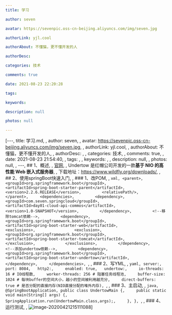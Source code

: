 ```yaml
---
title: 学习

author: seven

avatar: https://sevenpic.oss-cn-beijing.aliyuncs.com/img/seven.jpg

authorLink: yjl.cool

authorAbout: 不懂猫，更不懂开发的人

authorDesc: 

categories: 技术

comments: true

date: 2021-08-23 22:20:28

tags: 

keywords: 

description: null

photos: null

---
```

[---, title: 学习.md, , author: seven, , avatar: https://sevenpic.oss-cn-beijing.aliyuncs.com/img/seven.jpg, , authorLink: yjl.cool, , authorAbout: 不懂猫，更不懂开发的人, , authorDesc: , , categories: 技术, , comments: true, , date: 2021-08-23 21:54:40, , tags: , , keywords: , , description: null, , photos: null, , ---, ## 1、概述, , [官网](http://undertow.io/), , Undertow 是红帽公司开发的一款**基于 NIO 的高性能 Web 嵌入式服务器**, , 下载地址：https://www.wildfly.org/downloads/, , ## 2、使用springBoot快速入门, , ### 1、改POM, , ```xml, <parent>,         <groupId>org.springframework.boot</groupId>,         <artifactId>spring-boot-starter-parent</artifactId>,         <version>2.2.6.RELEASE</version>,         <relativePath/>,     </parent>,     <dependencies>,         <dependency>,             <groupId>com.seven.springcloud</groupId>,             <artifactId>day01-cloud-api-commos</artifactId>,             <version>1.0-SNAPSHOT</version>,         </dependency>,         <!--移除tomcat依赖-->,         <dependency>,             <groupId>org.springframework.boot</groupId>,             <artifactId>spring-boot-starter-web</artifactId>,             <exclusions>,                 <exclusion>,                     <groupId>org.springframework.boot</groupId>,                     <artifactId>spring-boot-starter-tomcat</artifactId>,                 </exclusion>,             </exclusions>,         </dependency>,         <!--添加undertow依赖-->,         <dependency>,             <groupId>org.springframework.boot</groupId>,             <artifactId>spring-boot-starter-undertow</artifactId>,         </dependency>,     </dependencies>, ```, , ### 2、写YML, , ```yaml, server:,   port: 8084,   http2:,     enabled: true,   undertow:,     io-threads: 16 # IO线程数,     worker-threads: 256 # 阻塞任务线程池,     buffer-size: 1024 # 每块buffer的空间大小，越小的空间被利用越充分,     direct-buffers: true # 是否分配的直接内存(NIO直接分配的堆外内存), ```, , ### 3、主启动, , ```java, @SpringBootApplication, public class UndertowMain {,     public static void main(String[] args) {,         SpringApplication.run(UndertowMain.class,args);,     }, }, ```, , ### 4、运行测试, , ![image-20200421215111088](https://sevenpic.oss-cn-beijing.aliyuncs.com/img/image-20200421215111088.png)]
